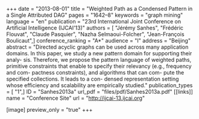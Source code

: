 +++
date = "2013-08-01"
title = "Weighted Path as a Condensed Pattern in a Single Attributed DAG"
pages = "1642–8"
keywords = "graph mining"
language = "en"
publication = "23rd International Joint Conference on Artificial Intelligence (IJCAI'13)"
authors = [ "Jérémy Sanhes", "Frédéric Flouvat", "Claude Pasquier", "Nazha Selmaoui-Folcher", "Jean-François Boulicaut",]
conference_ranking = "A*"
audience = "I"
address = "Beijing"
abstract = "Directed acyclic graphs can be used across many application domains. In this paper, we study a new pattern domain for supporting their analy- sis. Therefore, we propose the pattern language of weighted paths, primitive constraints that enable to specify their relevancy (e.g., frequency and com- pactness constraints), and algorithms that can com- pute the specified collections. It leads to a con- densed representation setting whose efficiency and scalability are empirically studied."
publication_types = [ "1",]
ID = "Sanhes2013a"
url_pdf = "files/pdf/Sanhes2013a.pdf"
[[links]]
name = "Conference Site"
url = "http://ijcai-13.ijcai.org"

[image]
preview_only = "true"
+++
